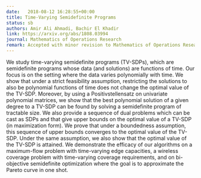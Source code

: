 ```yaml
---
date:   2018-08-12 16:28:55+00:00
title: Time-Varying Semidefinite Programs
status: sb
authors: Amir Ali Ahmadi, Bachir El Khadir
link: https://arxiv.org/abs/1808.03994
journal: Mathematics of Operations Research
remark: Accepted with minor revision to Mathematics of Operations Research
---
```


We study time-varying semidefinite programs (TV-SDPs), which are semidefinite programs whose data (and solutions) are functions of time. Our focus is on the setting where the data varies polynomially with time. We show that under a strict feasibility assumption, restricting the solutions to also be polynomial functions of time does not change the optimal value of the TV-SDP. Moreover, by using a Positivstellensatz on univariate polynomial matrices, we show that the best polynomial solution of a given degree to a TV-SDP can be found by solving a semidefinite program of tractable size. We also provide a sequence of dual problems which can be cast as SDPs and that give upper bounds on the optimal value of a TV-SDP (in maximization form). We prove that under a boundedness assumption, this sequence of upper bounds converges to the optimal value of the TV-SDP. Under the same assumption, we also show that the optimal value of the TV-SDP is attained. We demonstrate the efficacy of our algorithms on a maximum-flow problem with time-varying edge capacities, a wireless coverage problem with time-varying coverage requirements, and on bi-objective semidefinite optimization where the goal is to approximate the Pareto curve in one shot.


